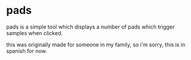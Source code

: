# pads
pads is a simple tool which displays a number of pads which trigger samples when clicked.

this was originally made for someone in my family, so i'm sorry, this is in spanish for now.
